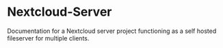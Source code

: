 # Nextcloud-Server
Documentation for a Nextcloud server project functioning as a self hosted fileserver for multiple clients.
